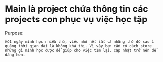 # Main là project chứa thông tin các projects con phục vụ việc học tập

Purpose:
```quote
Mỗi ngày mình học nhiều thứ, việc nhớ hết tất cả những thứ đó sau 1 quãng thời gian dài là không khả thi. Vì vậy bạn cần có cách store những gì mình học được để giúp cho việc tìm lại, cập nhật trở nên dễ dàng hơn.
```